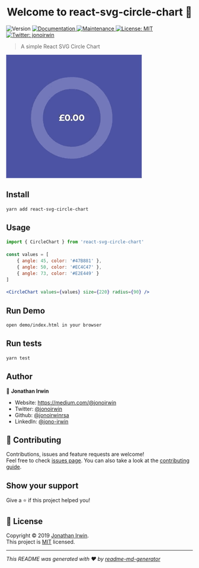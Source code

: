 <h1 align="center">Welcome to react-svg-circle-chart 👋</h1>
<p>
  <img alt="Version" src="https://img.shields.io/badge/version-1.0.0-blue.svg?cacheSeconds=2592000" />
  <a href="https://github.com/jonoirwinrsa/react-svg-circle-chart#readme" target="_blank">
    <img alt="Documentation" src="https://img.shields.io/badge/documentation-yes-brightgreen.svg" />
  </a>
  <a href="https://github.com/jonoirwinrsa/react-svg-circle-chart/graphs/commit-activity" target="_blank">
    <img alt="Maintenance" src="https://img.shields.io/badge/Maintained%3F-yes-green.svg" />
  </a>
  <a href="https://github.com/jonoirwinrsa/react-svg-circle-chart/blob/master/LICENSE" target="_blank">
    <img alt="License: MIT" src="https://img.shields.io/github/license/jonoirwinrsa/react-svg-circle-chart" />
  </a>
  <a href="https://twitter.com/jonoirwin" target="_blank">
    <img alt="Twitter: jonoirwin" src="https://img.shields.io/twitter/follow/jonoirwin.svg?style=social" />
  </a>
</p>

> A simple React SVG Circle Chart

![Demo](animation.gif)

## Install

```sh
yarn add react-svg-circle-chart
```

## Usage

```jsx
import { CircleChart } from 'react-svg-circle-chart'

const values = [
    { angle: 45, color: '#47B881' },
    { angle: 50, color: '#EC4C47' },
    { angle: 73, color: '#E2E449' }
]

<CircleChart values={values} size={220} radius={90} />
```

## Run Demo

```sh
open demo/index.html in your browser
```

## Run tests

```sh
yarn test
```

## Author

👤 **Jonathan Irwin**

* Website: https://medium.com/@jonoirwin
* Twitter: [@jonoirwin](https://twitter.com/jonoirwin)
* Github: [@jonoirwinrsa](https://github.com/jonoirwinrsa)
* LinkedIn: [@jono-irwin](https://linkedin.com/in/jono-irwin)

## 🤝 Contributing

Contributions, issues and feature requests are welcome!<br />Feel free to check [issues page](https://github.com/jonoirwinrsa/react-svg-circle-chart/issues). You can also take a look at the [contributing guide]( ).

## Show your support

Give a ⭐️ if this project helped you!

## 📝 License

Copyright © 2019 [Jonathan Irwin](https://github.com/jonoirwinrsa).<br />
This project is [MIT](https://github.com/jonoirwinrsa/react-svg-circle-chart/blob/master/LICENSE) licensed.

***
_This README was generated with ❤️ by [readme-md-generator](https://github.com/kefranabg/readme-md-generator)_
